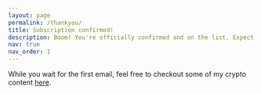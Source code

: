 ```yaml
---
layout: page
permalink: /thankyou/
title: Subscription confirmed!
description: Boom! You're officially confirmed and on the list. Expect some quality emails headed your way very soon.
nav: true
nav_order: 1
---
```

<!-- _pages/thankyou.md -->
While you wait for the first email, feel free to checkout some of my crypto content [here](https://blainemalone.com/crypto).
